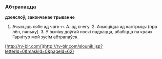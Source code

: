 ### Абтрапацца
**дзеяслоў, закончанае трыванне**

1. Ачысціць сябе ад чаго-н. А. ад снегу. 2. Ачысціцца ад кастрыцы (пра лён, пяньку). 3. У выніку доўгай носкі падрацца, абабіцца па краях. Гарнітур мой зусім абтрапаўся.

<a rel="author">[http://rv-blr.com/](http://rv-blr.com/slounik.jsp?letterId=0&maskId=0&pageId=62)</a>

